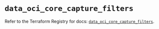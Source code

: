# `data_oci_core_capture_filters`

Refer to the Terraform Registry for docs: [`data_oci_core_capture_filters`](https://registry.terraform.io/providers/oracle/oci/6.18.0/docs/data-sources/core_capture_filters).

